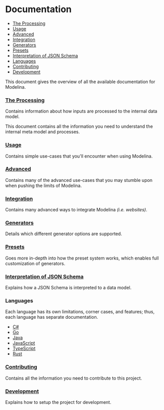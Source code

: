 # Documentation

<!-- toc is generated with GitHub Actions do not remove toc markers -->

<!-- toc -->

- [The Processing](#the-processing)
- [Usage](#usage)
- [Advanced](#advanced)
- [Integration](#integration)
- [Generators](#generators)
- [Presets](#presets)
- [Interpretation of JSON Schema](#interpretation-of-json-schema)
- [Languages](#languages)
- [Contributing](#contributing)
- [Development](#development)

<!-- tocstop -->

This document gives the overview of all the available documentation for Modelina.

### [The Processing](./internal-model.md)
Contains information about how inputs are processed to the internal data model.

This document contains all the information you need to understand the internal meta model and processes.

### [Usage](./usage.md)
Contains simple use-cases that you'll encounter when using Modelina.

### [Advanced](./advanced.md)
Contains many of the advanced use-cases that you may stumble upon when pushing the limits of Modelina.

### [Integration](./integration.md)
Contains many advanced ways to integrate Modelina _(i.e. websites)_. 

### [Generators](./generators.md)
Details which different generator options are supported.

### [Presets](./presets.md)
Goes more in-depth into how the preset system works, which enables full customization of generators.

### [Interpretation of JSON Schema](./interpretation_of_JSON_Schema.md)
Explains how a JSON Schema is interpreted to a data model.

### Languages
Each language has its own limitations, corner cases, and features; thus, each language has separate documentation.
- [C#](./languages/Csharp.md)
- [Go](./languages/Go.md)
- [Java](./languages/Java.md)
- [JavaScript](./languages/JavaScript.md)
- [TypeScript](./languages/TypeScript.md)
- [Rust](./languages/Rust.md)

### [Contributing](./contributing.md)
Contains all the information you need to contribute to this project.

### [Development](./development.md)
Explains how to setup the project for development.

